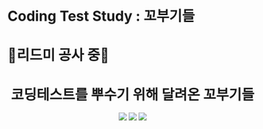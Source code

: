 # Coding Test Study : 꼬부기들
# 👷리드미 공사 중👷
<div align="center">

 # **코딩테스트를 뿌수기 위해 달려온 꼬부기들**  
 
 

<img src="https: //user-images.githubusercontent.com/60493070/107125300-599d8c80-68ec-11eb-8ccc-aa900cf5e7ed.jpg">

<img src ="https://user-images.githubusercontent.com/60493070/107125315-8356b380-68ec-11eb-82fc-86b1d78265f7.jpg">

<img src ="https://user-images.githubusercontent.com/60493070/107125321-97021a00-68ec-11eb-8737-7dae05aefb55.jpg">

